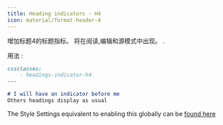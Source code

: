 ```yaml
---
title: Heading indicators - H4
icon: material/format-header-4
---
```


增加标题4的标题指标。 将在阅读,编辑和源模式中出现。
.

用法 :
```md
cssclasses:
    - headings-indicator-h4
---

# I will have an indicator before me
Others headings display as usual
```

The Style Settings equivalent to enabling this globally can be [found here](。/。/Style-Settings/Editor/Typography/headings/index.md#for-heading-4)